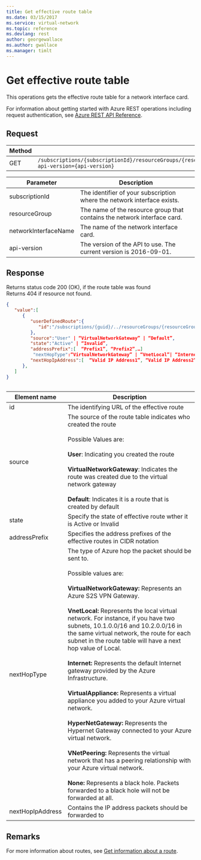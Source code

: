 ```yaml
---
title: Get effective route table
ms.date: 03/15/2017
ms.service: virtual-network
ms.topic: reference
ms.devlang: rest
author: georgewallace
ms.author: gwallace
ms.manager: timlt
---
```

# Get effective route table

This operations gets the effective route table for a network interface card.

For information about getting started with Azure REST operations including request authentication, see [Azure REST API Reference](../../index.md).

## Request  

|Method|Request URI|  
|------------|-----------------|  
|GET|`/subscriptions/{subscriptionId}/resourceGroups/{resourceGroupName}/providers/Microsoft.Network/networkInterfaces/{networkInterfaceName}/effectiveRouteTable?api-version={api-version}`|  
  
| Parameter | Description |
| --------- | ----------- |
| subscriptionId | The identifier of your subscription where the network interface exists. |
| resourceGroup | The name of the resource group that contains the network interface card. |
| networkInterfaceName | The name of the network interface card. |
| api-version | The version of the API to use. The current version is 2016-09-01. | 

## Response  
Returns status code 200 (OK), if the route table was found   
Returns 404 if resource not found.  
  
```json  
{  
   "value":[  
      {  
         "userDefinedRoute":{  
            "id":"/subscriptions/{guid}/../resourceGroups/{resourceGroupName}/providers/Microsoft.Network/routeTables/{route-table-name}/routes/{route-name}"
         },
         "source":"User" | “VirtualNetworkGateway” | “Default”,
         "state":"Active" | “Invalid”,
         "addressPrefix":[  “Prefix1”, “Prefix2”,…]
          "nextHopType":“VirtualNetworkGateway” | “VnetLocal”| “Internet” | “VirtualAppliance” | “HyperNetGateway”| “VNetPeering “ | “None”,
         "nextHopIpAddress":[  “Valid IP Address1”, “Valid IP Address2”, …]
      },
   ]
}
  
```  
  
|Element name|Description|  
|------------------|-----------------|  
|id|The identifying URL of the effective route|  
|source|The source of the route table indicates who created the route <br /><br />Possible Values are:<br /><br /> **User**: Indicating you created the route<br /><br />**VirtualNetworkGateway**: Indicates the route was created due to the virtual network gateway<br /><br />**Default**: Indicates it is a route that is created by default|  
|state|Specify the state of effective route wther it is Active or Invalid|  
|addressPrefix|Specifies the address prefixes of the effective routes in CIDR notation|  
|nextHopType|The type of Azure hop the packet should be sent to.<br /><br /> Possible values are:<br /><br /> **VirtualNetworkGateway:** Represents an Azure S2S VPN Gateway.<br /><br /> **VnetLocal:** Represents the local virtual network. For instance, if you have two subnets, 10.1.0.0/16 and 10.2.0.0/16 in the same virtual network, the route for each subnet in the route table will have a next hop value of Local.<br /><br /> **Internet:** Represents the default Internet gateway provided by the Azure Infrastructure.<br /><br /> **VirtualAppliance:** Represents a virtual appliance you added to your Azure virtual network.<br /><br /> **HyperNetGateway:** Represents the Hypernet Gateway connected to your Azure virtual network.<br /><br />**VNetPeering:** Represents the virtual network that has a peering relationship with your Azure virtual network. <br /><br />**None:** Represents a black hole. Packets forwarded to a black hole will not be forwarded at all.|  
|nextHopIpAddress|Contains the IP address packets should be forwarded to|


## Remarks  
 For more information about routes, see [Get information about a route](get-information-about-a-route.md).
